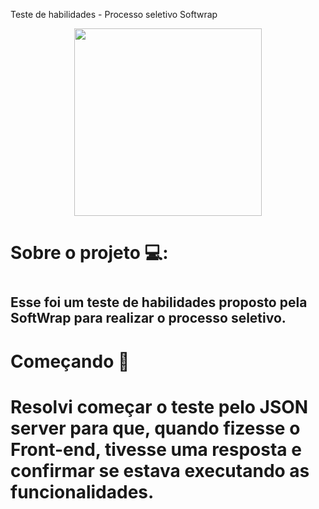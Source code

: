 Teste de habilidades - Processo seletivo Softwrap

<p align="center">
  <a href="https://media.giphy.com/media/VwbbmjT8AMcqa3WPGm/giphy.gif">
    <img
      align="center"
      height="300"
      widht="300"
      src="https://media.giphy.com/media/VwbbmjT8AMcqa3WPGm/giphy.gif"
    />
   </a>
 </p>   

<h1>Sobre o projeto 💻: <h1>
  <h2> Esse foi um teste de habilidades proposto pela SoftWrap para realizar o processo seletivo. <h2>

<h1> Começando 🏁 <h1>
  <p> Resolvi começar o teste pelo JSON server para que, quando fizesse o Front-end, tivesse uma resposta e confirmar se estava executando as funcionalidades.<p>
 

